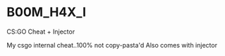 # B00M_H4X_I
CS:GO Cheat + Injector

My csgo internal cheat..100% not copy-pasta'd
Also comes with injector
